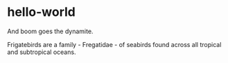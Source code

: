 # hello-world
And boom goes the dynamite.

Frigatebirds are a family - Fregatidae - of seabirds found across all tropical and subtropical oceans.
